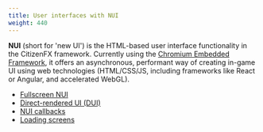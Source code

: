 ```yaml
---
title: User interfaces with NUI
weight: 440
---
```


**NUI** (short for 'new UI') is the HTML-based user interface functionality in the CitizenFX framework. Currently using
the [Chromium Embedded Framework](cef), it offers an asynchronous, performant way of creating in-game UI using
web technologies (HTML/CSS/JS, including frameworks like React or Angular, and accelerated WebGL).

- [Fullscreen NUI](/docs/scripting-manual/nui-development/full-screen-nui)
- [Direct-rendered UI (DUI)](/docs/scripting-manual/nui-development/dui)
- [NUI callbacks](/docs/scripting-manual/nui-development/nui-callbacks)
- [Loading screens](/docs/scripting-manual/nui-development/loading-screens)